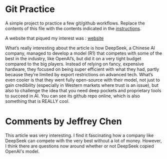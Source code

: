 # Git Practice
A simple project to practice a few git/github workflows.  Replace the contents of this file with the contents indicated in the [instructions](./instructions.md).


A website that piqued my interest was : [website](https://www.getlago.com/blog/deepseek-open-source)

What’s really interesting about the article is how DeepSeek, a Chinese AI company, managed to develop a model (R1) that competes with some of the best in the industry, like OpenAI’s, but did it on a very tight budget compared to the big players. Instead of relying on fancy, expensive hardware, they focused on being super efficient with what they had, partly because they’re limited by export restrictions on advanced tech. What’s even cooler is that they went fully open-source with their model, not just to gain credibility (especially in Western markets where trust is an issue), but also to challenge the idea that you need deep pockets and proprietary tools to succeed in AI. You can see its github repo online, which is also something that is REALLY cool.

# Comments by Jeffrey Chen
This article was very interesting. I find it fascinating how a company like DeepSeek can compete with the very best without a lot of money. However, I think there are questions now around whether or not DeepSeek copied OpenAI's model.




